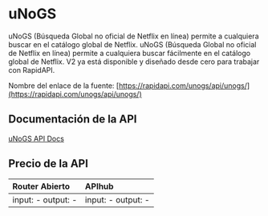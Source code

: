 # uNoGS

uNoGS (Búsqueda Global no oficial de Netflix en línea) permite a cualquiera buscar en el catálogo global de Netflix. uNoGS (Búsqueda Global no oficial de Netflix en línea) permite a cualquiera buscar fácilmente en el catálogo global de Netflix. V2 ya está disponible y diseñado desde cero para trabajar con RapidAPI.

Nombre del enlace de la fuente: [https://rapidapi.com/unogs/api/unogs/](https://rapidapi.com/unogs/api/unogs/)

## Documentación de la API

[uNoGS API Docs](../apis/es/uNoGS.md)

## Precio de la API

| Router Abierto | APIhub |
|:---|:---|
| input: - output: - | input: - output: - |
